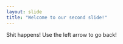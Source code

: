 ```yaml
---
layout: slide
title: "Welcome to our second slide!"
---
```

Shit happens!
Use the left arrow to go back!
